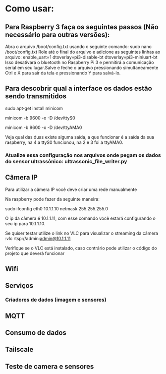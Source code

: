 # Como usar:

## Para Raspberry 3 faça os seguintes passos (Não necessário para outras versões):

Abra o arquivo /boot/config.txt usando o seguinte comando: sudo nano /boot/config.txt Role até o final do arquivo e adicione as seguintes linhas ao arquivo:
enable_uart=1
dtoverlay=pi3-disable-bt
dtoverlay=pi3-miniuart-bt
Isso desativará o bluetooth no Raspberry Pi 3 e permitirá a comunicação serial em seu lugar.Salve e feche o arquivo pressionando simultaneamente Ctrl e X para sair da tela e pressionando Y para salvá-lo.


## Para descobrir qual a interface os dados estão sendo transmitidos

sudo apt‑get install minicom

minicom -b 9600 -o -D /dev/ttyS0

minicom -b 9600 -o -D /dev/ttyAMA0

Veja qual das duas existe alguma saída, a que funcionar é a saída da sua raspberry, na 4 a ttyS0 funcionou, na 2 e 3 foi a ttyAMA0.

### Atualize essa configuração nos arquivos onde pegam os dados do sensor ultrassônico: ultrassonic_file_writer.py

## Câmera IP

Para utilizar a câmera IP você deve criar uma rede manualmente

Na raspberry pode fazer da seguinte maneira:

sudo ifconfig eth0 10.1.1.10 netmask 255.255.255.0

O ip da câmera é 10.1.1.11, com esse comando você estará configurando o seu ip para 10.1.1.10.

Se quiser testar utilize o link no VLC para visualizar o streaming da câmera :vlc rtsp://admin:admin@10.1.1.11

Verifique se o VLC está instalado, caso contrário pode utilizar o código do projeto que deverá funcionar


## Wifi

## Serviços

### Criadores de dados (imagem e sensores)

## MQTT

## Consumo de dados

## Tailscale


## Teste de camera e sensores





